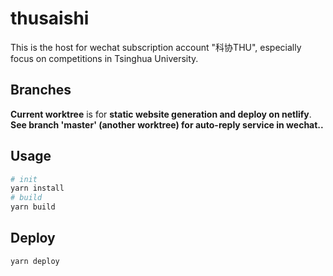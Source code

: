 # thusaishi
This is the host for wechat subscription account "科协THU", especially focus on competitions in Tsinghua University.
## Branches
**Current worktree** is for **static website generation and deploy on netlify**.
**See branch 'master' (another worktree) for auto-reply service in wechat..**
## Usage

```zsh
# init
yarn install
# build
yarn build
```

## Deploy

```zsh
yarn deploy
```
